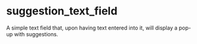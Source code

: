 # suggestion_text_field

A simple text field that, upon having text entered into it, will display a pop-up with suggestions.